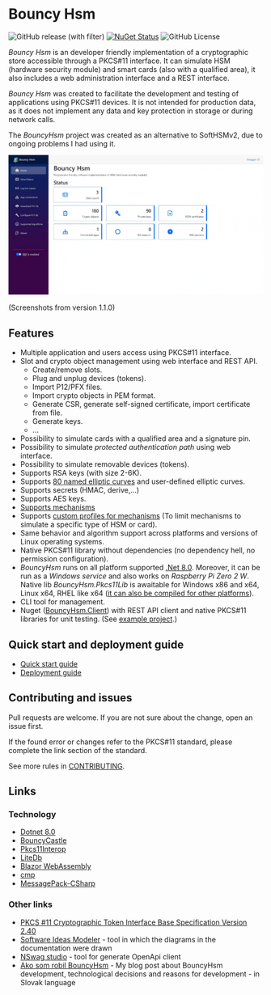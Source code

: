# Bouncy Hsm
![GitHub release (with filter)](https://img.shields.io/github/v/release/harrison314/BouncyHsm)
[![NuGet Status](http://img.shields.io/nuget/v/BouncyHsm.Client.svg?style=flat)](https://www.nuget.org/packages/BouncyHsm.Client/)
![GitHub License](https://img.shields.io/github/license/harrison314/BouncyHsm)

_Bouncy Hsm_ is an developer friendly implementation of a cryptographic store accessible through a PKCS#11 interface.
It can simulate HSM (hardware security module) and smart cards (also with a qualified area), 
it also includes a web administration interface and a REST interface.

_Bouncy Hsm_ was created to facilitate the development and testing of applications using PKCS#11 devices.
It is not intended for production data, as it does not implement any data and key protection in storage
or during network calls.

The _BouncyHsm_ project was created as an alternative to SoftHSMv2, due to ongoing problems I had using it.

![Screenshots - BouncyHsm web UI](Doc/Screenshots.gif)

(Screenshots from version 1.1.0)

## Features
* Multiple application and users access using PKCS#11 interface.
* Slot and crypto object management using web interface and REST API.
  * Create/remove slots.
  * Plug and unplug devices (tokens).
  * Import P12/PFX files.
  * Import crypto objects in PEM format.
  * Generate CSR, generate self-signed certificate, import certificate from file.
  * Generate keys.
  * ...
* Possibility to simulate cards with a qualified area and a signature pin.
* Possibility to simulate _protected authentication path_ using web interface.
* Possibility to simulate removable devices (tokens).
* Supports RSA keys (with size 2-6K).
* Supports [80 named elliptic curves](/Doc/SuportedAlgorithms.md#elliptic-curves) and user-defined elliptic curves.
* Supports secrets (HMAC, derive,...)
* Supports AES keys.
* [Supports mechanisms](/Doc/SuportedAlgorithms.md)
* Supports [custom profiles for mechanisms](/Doc/Profiles.md) (To limit mechanisms to simulate a specific type of HSM or card).
* Same behavior and algorithm support across platforms and versions of Linux operating systems.
* Native PKCS#11 library without dependencies (no dependency hell, no permission configuration).
* _BouncyHsm_ runs on all platform supported [.Net 8.0](https://github.com/dotnet/core/blob/main/release-notes/8.0/supported-os.md). Moreover, it can be run as a _Windows service_ and also works on  _Raspberry Pi Zero 2 W_. Native lib _BouncyHsm.Pkcs11Lib_ is awaitable for Windows x86 and x64, Linux x64, RHEL like x64 ([it can also be compiled for other platforms](/Doc/BuildPkcs11Lib.md)).
* CLI tool for management.
* Nuget ([BouncyHsm.Client](https://www.nuget.org/packages/BouncyHsm.Client)) with REST API client and native PKCS#11 libraries for unit testing. (See [example project](/Examples/BouncyHsmTestExample).)

## Quick start and deployment  guide
* [Quick start guide](/Doc/QuickstartGuide.md)
* [Deployment guide](/Doc/Deployment.md)

## Contributing and issues
Pull requests are welcome. If you are not sure about the change, open an issue first.

If the found error or changes refer to the PKCS#11 standard, please complete the link section of the standard.

See more rules in [CONTRIBUTING](/.github/CONTRIBUTING.md).

## Links

### Technology
* [Dotnet 8.0](https://learn.microsoft.com/en-us/dotnet/core/whats-new/dotnet-8)
* [BouncyCastle](https://github.com/bcgit/bc-csharp)
* [Pkcs11Interop](https://github.com/Pkcs11Interop)
* [LiteDb](https://www.litedb.org/)
* [Blazor WebAssembly](https://dotnet.microsoft.com/en-us/apps/aspnet/web-apps/blazor)
* [cmp](https://github.com/camgunz/cmp)
* [MessagePack-CSharp](https://github.com/neuecc/MessagePack-CSharp)

### Other links
* [PKCS #11 Cryptographic Token Interface Base Specification Version 2.40](https://docs.oasis-open.org/pkcs11/pkcs11-curr/v2.40/os/pkcs11-curr-v2.40-os.pdf)
* [Software Ideas Modeler](https://www.softwareideas.net/) - tool in which the diagrams in the documentation were drawn
* [NSwag studio](https://github.com/RicoSuter/NSwag/wiki/NSwagStudio) - tool for generate OpenApi client
* [Ako som robil BouncyHsm](https://harrison314.github.io/BouncyHsm.html) - My blog post about BouncyHsm development, technological decisions and reasons for development - in Slovak language
